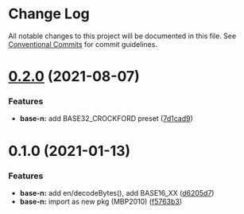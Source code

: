 # Change Log

All notable changes to this project will be documented in this file.
See [Conventional Commits](https://conventionalcommits.org) for commit guidelines.

# [0.2.0](https://github.com/thi-ng/umbrella/compare/@thi.ng/base-n@0.1.8...@thi.ng/base-n@0.2.0) (2021-08-07)


### Features

* **base-n:** add BASE32_CROCKFORD preset ([7d1cad9](https://github.com/thi-ng/umbrella/commit/7d1cad9430746efe80cd70482906b6f03b262d8a))





# 0.1.0 (2021-01-13)


### Features

* **base-n:** add en/decodeBytes(), add BASE16_XX ([d6205d7](https://github.com/thi-ng/umbrella/commit/d6205d72331bf038ebdc95c221763e2f794c10a9))
* **base-n:** import as new pkg (MBP2010) ([f5763b3](https://github.com/thi-ng/umbrella/commit/f5763b3c6be87eb0e27a9239527283323c3e774c))

